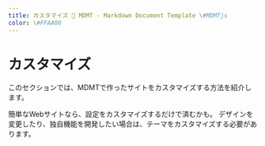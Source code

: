```yaml
---
title: カスタマイズ 💊 MDMT - Markdown Document Template \#MDMTjs
color: \#FFAA00
---
```

# カスタマイズ

このセクションでは、MDMTで作ったサイトをカスタマイズする方法を紹介します。

簡単なWebサイトなら、設定をカスタマイズするだけで済むかも。
デザインを変更したり、独自機能を開発したい場合は、テーマをカスタマイズする必要があります。
